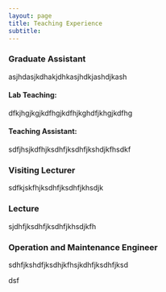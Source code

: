 ```yaml
---
layout: page
title: Teaching Experience
subtitle: 
---
```





### Graduate Assistant

asjhdasjkdhakjdhkasjhdkjashdjkash

#### Lab Teaching:

dfkjhgjkgjkdfhgjkdfhjkghdfjkhgjkdfhg

#### Teaching Assistant:

sdfjhsjkdfhjksdhfjksdhfjkshdjkfhsdkf

### Visiting Lecturer

sdfkjskfhjksdhfjksdhfjkhsdjk

### Lecture

sjdhfjksdhfjksdhfjkhsdjkfh

### Operation and Maintenance Engineer
sdhfjkshdfjksdhjkfhsjkdhfjksdhfjksd






































dsf

